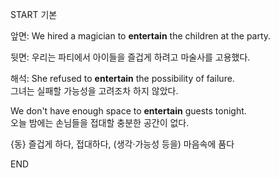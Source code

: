 START
기본

앞면:
We hired a magician to **entertain** the children at the party.

뒷면:
우리는 파티에서 아이들을 즐겁게 하려고 마술사를 고용했다.

해석:
She refused to **entertain** the possibility of failure.  
그녀는 실패할 가능성을 고려조차 하지 않았다.

We don't have enough space to **entertain** guests tonight.  
오늘 밤에는 손님들을 접대할 충분한 공간이 없다.

{동} 즐겁게 하다, 접대하다, (생각‧가능성 등을) 마음속에 품다
<!--ID: 1746586791347-->
END